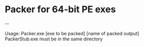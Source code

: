 # Packer for 64-bit PE exes

--

Usage: Packer.exe [exe to be packed] [name of packed output]
PackerStub.exe must be in the same directory

